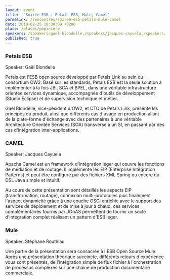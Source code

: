 ```yaml
---
layout: event
title:  "Soirée ESB : Petals ESB, Mule, Camel"
permalink: /rencontres/soiree-esb-petals-mule-camel
date: 2010-02-25 18:30:00 +0200
place: /places/pepiniere
speakers: /speakers/gael-blondelle,/speakers/jacques-cayuela,/speakers/stephane-routhiau
published: true
---
```


### Petals ESB

Speaker: Gaël Blondelle

Petals est l'ESB open source développé par Petals Link au sein du consortium OW2. Basé sur les standards, Petals ESB est la seule solution à implémenter à la fois JBI, SCA et BPEL, dans une véritable infrastructure orientée services dynamique, accompagnée d'outils de développement (Studio Eclipse) et de supervision technique et métier.

Gaël Blondelle, vice-pésident d'OW2, et CTO de Petals Link, présente les principes du produit, ainsi que différents cas d'usage en production allant de la plate-forme d'échange avec des partenaires à une véritable Architecture Orientée Services (SOA) transverse à un SI, en passant par des cas d'intégration inter-applications.

### CAMEL

Speaker: Jacques Cayuela

Apache Camel est un framework d'intégration léger qui couvre les fonctions de médiation et de routage. Il implémente les EIP (Enterprise Integration Patterns) et peut être configuré par des fichiers XML Spring ou encore du DSL Java simple et intuitif.

Au cours de cette présentation sont détaillés les aspects EIP (transformation, routage), connexion multi-protocoles puis finalement l'aspect dynamicité grâce à une couche OSGi enrichie avec le support des services de déploiement et de mise à jour à chaud, ces services complémentaires fournis par JOnAS permettent de fournir un socle d'intégration complet réalisant un pattern d'ESB léger.

### Mule

Speaker: Stéphane Routhiau

Une partie de la présentation sera consacrée à l'ESB Open Source Mule. Après une présentation théorique succincte, différents retours d'expérience vous sont présentés, de l'intégration simple de flux fichier à l'orchestration de processus complexes sur une chaine de production documentaire commerciale.